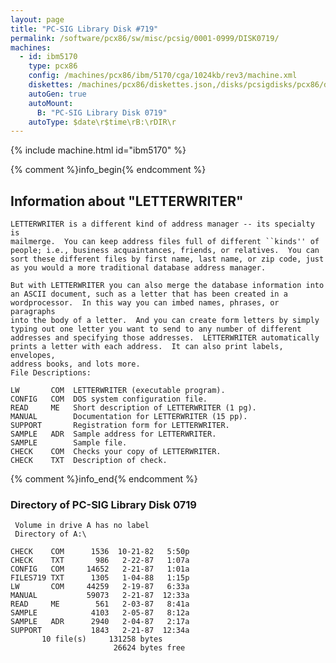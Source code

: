 ```yaml
---
layout: page
title: "PC-SIG Library Disk #719"
permalink: /software/pcx86/sw/misc/pcsig/0001-0999/DISK0719/
machines:
  - id: ibm5170
    type: pcx86
    config: /machines/pcx86/ibm/5170/cga/1024kb/rev3/machine.xml
    diskettes: /machines/pcx86/diskettes.json,/disks/pcsigdisks/pcx86/diskettes.json
    autoGen: true
    autoMount:
      B: "PC-SIG Library Disk 0719"
    autoType: $date\r$time\rB:\rDIR\r
---
```


{% include machine.html id="ibm5170" %}

{% comment %}info_begin{% endcomment %}

## Information about "LETTERWRITER"

    LETTERWRITER is a different kind of address manager -- its specialty is
    mailmerge.  You can keep address files full of different ``kinds'' of
    people; i.e., business acquaintances, friends, or relatives.  You can
    sort these different files by first name, last name, or zip code, just
    as you would a more traditional database address manager.
    
    But with LETTERWRITER you can also merge the database information into
    an ASCII document, such as a letter that has been created in a
    wordprocessor.  In this way you can imbed names, phrases, or paragraphs
    into the body of a letter.  And you can create form letters by simply
    typing out one letter you want to send to any number of different
    addresses and specifying those addresses.  LETTERWRITER automatically
    prints a letter with each address.  It can also print labels, envelopes,
    address books, and lots more.
    File Descriptions:
    
    LW       COM  LETTERWRITER (executable program).
    CONFIG   COM  DOS system configuration file.
    READ     ME   Short description of LETTERWRITER (1 pg).
    MANUAL        Documentation for LETTERWRITER (15 pp).
    SUPPORT       Registration form for LETTERWRITER.
    SAMPLE   ADR  Sample address for LETTERWRITER.
    SAMPLE        Sample file.
    CHECK    COM  Checks your copy of LETTERWRITER.
    CHECK    TXT  Description of check.
{% comment %}info_end{% endcomment %}


### Directory of PC-SIG Library Disk 0719

     Volume in drive A has no label
     Directory of A:\

    CHECK    COM      1536  10-21-82   5:50p
    CHECK    TXT       986   2-22-87   1:07a
    CONFIG   COM     14652   2-21-87   1:01a
    FILES719 TXT      1305   1-04-88   1:15p
    LW       COM     44259   2-19-87   6:33a
    MANUAL           59073   2-21-87  12:33a
    READ     ME        561   2-03-87   8:41a
    SAMPLE            4103   2-05-87   8:12a
    SAMPLE   ADR      2940   2-04-87   2:17a
    SUPPORT           1843   2-21-87  12:34a
           10 file(s)     131258 bytes
                           26624 bytes free
